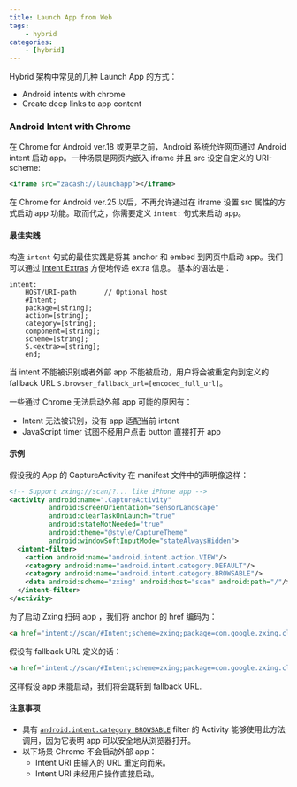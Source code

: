 ```yaml
---
title: Launch App from Web
tags:
	- hybrid
categories:
	- [hybrid]
---
```


Hybrid 架构中常见的几种 Launch App 的方式：
+ Android intents with chrome
+ Create deep links to app content

### Android Intent with Chrome
在 Chrome for Android ver.18 或更早之前，Android 系统允许网页通过 Android intent 启动 app。一种场景是网页内嵌入 iframe 并且 src 设定自定义的 URI-scheme:
```xml
<iframe src="zacash://launchapp"></iframe>
```

在 Chrome for Android ver.25 以后，不再允许通过在 iframe 设置 src 属性的方式启动 app 功能。取而代之，你需要定义 `intent:` 句式来启动 app。

#### 最佳实践
构造 `intent` 句式的最佳实践是将其 anchor 和 embed 到网页中启动 app。我们可以通过 [Intent Extras][intent_extra] 方便地传递 extra 信息。
基本的语法是：
```
intent:
	HOST/URI-path		// Optional host
	#Intent;
	package=[string];
	action=[string];
	category=[string];
	component=[string];
	scheme=[string];
	S.<extra>=[string];
	end;
```

当 intent 不能被识别或者外部 app 不能被启动，用户将会被重定向到定义的 fallback URL `S.browser_fallback_url=[encoded_full_url]`。

一些通过 Chrome 无法启动外部 app 可能的原因有：
+ Intent 无法被识别，没有 app 适配当前 intent
+ JavaScript timer 试图不经用户点击 button 直接打开 app

#### 示例
假设我的 App 的 CaptureActivity 在 manifest 文件中的声明像这样：
```xml
<!-- Support zxing://scan/?... like iPhone app -->
<activity android:name=".CaptureActivity"
          android:screenOrientation="sensorLandscape"
          android:clearTaskOnLaunch="true"
          android:stateNotNeeded="true"
          android:theme="@style/CaptureTheme"
          android:windowSoftInputMode="stateAlwaysHidden">
  <intent-filter>
    <action android:name="android.intent.action.VIEW"/>
    <category android:name="android.intent.category.DEFAULT"/>
    <category android:name="android.intent.category.BROWSABLE"/>
    <data android:scheme="zxing" android:host="scan" android:path="/"/>
  </intent-filter>
</activity>
```
为了启动 Zxing 扫码 app ，我们将 anchor 的 href 编码为：
```html
<a href="intent://scan/#Intent;scheme=zxing;package=com.google.zxing.client.android;end"> Take a QR code </a>
```
假设有 fallback URL 定义的话：
```html
<a href="intent://scan/#Intent;scheme=zxing;package=com.google.zxing.client.android;S.browser_fallback_url=http%3A%2F%2Fzxing.org;end"> Take a QR code </a>
```
这样假设 app 未能启动，我们将会跳转到 fallback URL.

#### 注意事项
+ 具有 [`android.intent.category.BROWSABLE`][category_browsable] filter 的 Activity 能够使用此方法调用，因为它表明 app 可以安全地从浏览器打开。
+ 以下场景 Chrome 不会启动外部 app：
	- Intent URI 由输入的 URL 重定向而来。
	- Intent URI 未经用户操作直接启动。

[intent_extra]:http://developer.android.com/guide/components/intents-filters.html#extras
[category_browsable]:http://developer.android.com/reference/android/content/Intent.html#CATEGORY_BROWSABLE